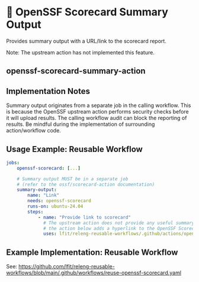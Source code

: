 <!--
# SPDX-License-Identifier: Apache-2.0
# SPDX-FileCopyrightText: 2025 The Linux Foundation
-->

# 📄 OpenSSF Scorecard Summary Output

Provides summary output with a URL/link to the scorecard report.

Note: The upstream action has not implemented this feature.

## openssf-scorecard-summary-action

## Implementation Notes

Summary output originates from a separate job in the calling workflow. This is
because the OpenSSF upstream action performs security checks before
it will upload results. The calling workflow audit can block the reporting
of results. Be mindful during the implementation of surrounding
action/workflow code.

## Usage Example: Reusable Workflow

<!-- markdownlint-disable MD013 -->

```yaml
jobs:
    openssf-scorecard: [...]

    # Summary output MUST be in a separate job
    # (refer to the ossf/scorecard-action documentation)
    summary-output:
        name: "Link"
        needs: openssf-scorecard
        runs-on: ubuntu-24.04
        steps:
            - name: "Provide link to scorecard"
              # The upstream action does not provide any useful summary output
              # the action below adds a hyperlink to the OpenSSF Scorecard/report
              uses: lfit/releng-reusable-workflows/.github/actions/openssf-scorecard-summary-action@main
```

<!-- markdownlint-enable MD013 -->

## Example Implementation: Reusable Workflow

See: <https://github.com/lfit/releng-reusable-workflows/blob/main/.github/workflows/reuse-openssf-scorecard.yaml>
